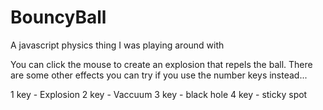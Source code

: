 BouncyBall
==========

A javascript physics thing I was playing around with

You can click the mouse to create an explosion that repels the ball.  There are some other effects you can try if you use the number keys instead...

1 key - Explosion
2 key - Vaccuum
3 key - black hole
4 key - sticky spot
